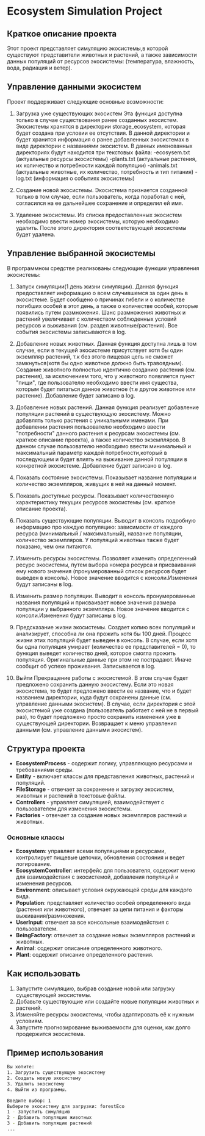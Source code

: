 # Ecosystem Simulation Project

## Краткое описание проекта

Этот проект представляет симуляцию экосистемы,в которой существуют представители животных и растений, а также зависимости данных популяций от ресурсов экосистемы:
 (температура, влажность, вода, радиация и ветер).
 
## Управление данными экосистем


Проект поддерживает следующие основные возможности:
1) Загрузка уже существующих экосистем
   Эта функция доступна только в случае существования ранее созданных экосистем. Экосистемы хранятся в директории storage_ecosystem, которая будет создана при условии ее отсутствия.
   В данной директории и будет хранится информация о ранее добавленных экосистемах в виде директории с названиями экосистем. В данных именованных директориях будут находится три текстовых файла:
   -ecosysem.txt (актуальные ресурсы экосистемы)
   -plants.txt (актуальные растения, их количество и потребности каждой популяции)
   -animals.txt (актуальные животные, их количество, потребность и тип питания)
   -log.txt (информация о событиях экосистемы)

3) Создание новой экосистемы.
   Экосистема признается созданной только в том случае, если пользователь, когда поработал с ней, согласился на ее дальнейшее сохранение и определил ей имя.
     
4) Удаление экосистемы.
   Из списка предоставленных экосистем необходимо ввести номер экосистемы, которую необходимо удалить. После этого директория соответствующей экосистемы будет удалена.
    

## Управление выбранной экосистемы

В программном средстве реализованы следующие функции управления экосистемы:

1) Запуск симуляции(1 день жизни симуляции).
   Данная функция предоставляет информацию о всем случившемся за один день в экосистеме. Будет сообщено о причинах гибели и о количестве погибших особей в этот день, а также о количестве особей, которые
   появились путем размножения. Шанс размножения животных и растений увеличивает с количеством соблюденных условий ресурсов и выживания (см. раздел животные/растения). Все события экосистемы записываются
   в log.

2) Добавление новых животных.
   Данная функция доступна лишь в том случае, если в текущей экосистеме присутствует хотя бы один экземпляр растений, т.к без этого пищевая цепь не сможет замкнуться(хотя бы одно животное должно быть
   травоядным). Создание животного полностью идентично созданию растения (см. растения), за исключением того, что у животного появляется пункт "пищи", где пользователю необходимо ввести имя существа,
   которым будет питаться данное животное (т.е другое животное или растение). Добавление будет записано в log.

3) Добавление новых растений.
   Данная функция реализует добавление популяции растений в существующую экосистему. Можно добавлять только растения с уникальными именами. При добавлении растения пользователю необходимо ввести 
   "потребности" данного растения к ресурсам экосистемы (см. краткое описание проекта), а также количество экземпляров. В данном случае пользователю необходимо ввести минимальный и максимальный параметр 
   каждой потребности,который в последующем и будет влиять на выживание данной популяции в конкретной экосистеме. Добавление будет записано в log.

4) Показать состояние экосистемы.
   Показывает название популяции и количество экземпляров, живущих в ней на данный момент.

5) Показать доступные ресурсы.
   Показывает количественную характеристику текущих ресурсов экосистемы (см. краткое описание проекта).

6) Показать существующие популяции.
   Выводит в консоль подробную информацию про каждую популяцию: зависимости от каждого ресурса (минимальный / максимальный), название популяции, количество экземпляров.
   У популяций животных также будет показано, чем они питаются.

7) Изменить ресурсы экосистемы.
   Позволяет изменить определенный ресурс экосистемы, путем выбора номера ресурса и присваивания ему нового значения (пронумерованный список ресурсов будет выведен в консоль).
   Новое значение вводится с консоли.Изменения будут записаны в log.

8) Изменить размер популяции.
   Выводит в консоль пронумерованные названия популяций и присваивает новое значения размера популяции у выбранного экземпляра.
   Новое значение вводится с консоли.Изменения будут записаны в log.

9) Предсказание жизни экосистемы.
   Создает копию всех популяций и анализирует, способна ли она прожить хотя бы 100 дней. Процесс жизни этих популяций будет выведен в консоль. В случае, если хотя бы одна популяция умирает
   (количество ее представителей = 0), то функция выведет количество дней, которое смогла прожить популяция. Оригинальные данные при этом не пострадают. Иначе сообщит об успехе проживания.
   Записывается в log.

10) Выйти
    Прекращение работы с экосистемой. В этом случае будет предложено сохранить данную экосистему. Если это новая экосистема, то будет предложено ввести ее название, что и будет названием
    директории, куда будут сохранены данные (см. управление данными экосистем). В случае, если директория с этой экосистемой уже создана (пользователь работает с ней не в первый раз), то
    будет предложено просто сохранить изменения уже в существующей директории. Возвращает к меню управления данными (см. управление данными экосистем).

## Структура проекта

- **EcosystemProcess** - содержит логику, управляющую ресурсами и требованиями среды.
- **Entity** - включает классы для представления животных, растений и популяций.
- **FileStorage** - отвечает за сохранение и загрузку экосистем, животных и растений в текстовые файлы.
- **Controllers** - управляет симуляцией, взаимодействует с пользователем для изменения экосистемы.
- **Factories** - отвечает за создание новых экземпляров растений и животных.
  
### Основные классы

- **Ecosystem**: управляет всеми популяциями и ресурсами, контролирует пищевые цепочки, обновления состояния и ведет логирование.
- **EcosystemController**: интерфейс для пользователя, содержит меню для взаимодействия с экосистемой, добавления популяций и изменения ресурсов.
- **Environment**: описывает условия окружающей среды для каждого вида.
- **Population**: представляет количество особей определенного вида (растения или животного), отвечает за цепи питания и факторы выживания/размножения.
- **UserInput**: отвечает за все консольные взаимодействия с пользователем.
- **BeingFactory**: отвечает за создание новых экземпляров растений и животных.
- **Animal**: содержит описание определенного животного.
- **Plant**: содержит описание определенного растения.

## Как использовать

1. Запустите симуляцию, выбрав создание новой или загрузку существующей экосистемы.
2. Добавьте существующие или создайте новые популяции животных и растений.
3. Изменяйте ресурсы экосистемы, чтобы адаптировать её к нужным условиям.
4. Запустите прогнозирование выживаемости для оценки, как долго продержится экосистема.

## Пример использования

```bash
Вы хотите:
1. Загрузить существующую экосистему
2. Создать новую экосистему
3. Удалить экосистему
4. Выйти из программы.

Введите выбор: 1
Выберите экосистему для загрузки: forestEco
1 - Запустить симуляцию
2 - Добавить популяцию животных
3 - Добавить популяцию растений
...
